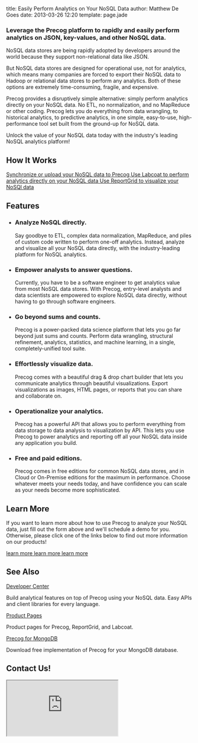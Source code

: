 title: Easily Perform Analytics on Your NoSQL Data
author: Matthew De Goes
date: 2013-03-26 12:20
template: page.jade

<div class="two-columns">
    <h3>Leverage the Precog platform to rapidly and easily perform analytics on JSON, key-values, and other NoSQL data.</h3>
    <p>NoSQL data stores are being rapidly adopted by developers around the world because they support non-relational data like JSON.</p>
    <p>But NoSQL data stores are designed for operational use, not for analytics, which means many companies are forced to export their NoSQL data to Hadoop or relational data stores to perform any analytics. Both of these options are extremely time-consuming, fragile, and expensive.</p>
    <p>Precog provides a disruptively simple alternative: simply perform analytics directly on your NoSQL data. No ETL, no normalization, and no MapReduce or other coding. Precog lets you do everything from data wrangling, to historical analytics, to predictive analytics, in one simple, easy-to-use, high-performance tool set built from the ground-up for NoSQL data.</p>
    <p>Unlock the value of your NoSQL data today with the industry's leading NoSQL analytics platform!</p>
    <h2>How It Works</h2>
    <div id="interactive-diagram-nsql">
        <a href="#" class="tooltip">
            <span>Synchronize or upload your NoSQL data to Precog</span>
        </a>
        <a href="#" class="tooltip">
            <span>Use Labcoat to perform analytics directly on your NoSQL data</span>
        </a>
        <a href="#" class="tooltip">
            <span>Use ReportGrid to visualize your NoSQl data</span>
        </a>
    </div>
    <h2>Features</h2>
    <ul class="two-column-list">
        <li>
            <h3>Analyze NoSQL directly.</h3>
            <p>Say goodbye to ETL, complex data normalization, MapReduce, and piles of custom code written to perform one-off analytics. Instead, analyze and visualize all your NoSQL data directly, with the industry-leading platform for NoSQL analytics.</p>
        </li>
        <li>
            <h3>Empower analysts to answer questions.</h3>
            <p>Currently, you have to be a software engineer to get analytics value from most NoSQL data stores. With Precog, entry-level analysts and data scientists are empowered to explore NoSQL data directly, without having to go through software engineers.</p>
        </li>
        <li>
            <h3>Go beyond sums and counts.</h3>
            <p>Precog is a power-packed data science platform that lets you go far beyond just sums and counts. Perform data wrangling, structural refinement, analytics, statistics, and machine learning, in a single, completely-unified tool suite.</p>
        </li>
        <li>
            <h3>Effortlessly visualize data.</h3>
            <p>Precog comes with a beautiful drag &amp; drop chart builder that lets you communicate analytics through beautiful visualizations. Export visualizations as images, HTML pages, or reports that you can share and collaborate on.</p>
        </li>
        <li>
            <h3>Operationalize your analytics.</h3>
            <p>Precog has a powerful API that allows you to perform everything from data storage to data analysis to visualization by API. This lets you use Precog to power analytics and reporting off all your NoSQL data inside any application you build.</p>
        </li>
        <li>
            <h3>Free and paid editions.</h3>
            <p>Precog comes in free editions for common NoSQL data stores, and in Cloud or On-Premise editions for the maximum in performance. Choose whatever meets your needs today, and have confidence you can scale as your needs become more sophisticated.</p>
        </li>
    </ul>
    <div class="clear-left">
    </div>
    <h2>Learn More</h2>
    <p>If you want to learn more about how to use Precog to analyze your NoSQL data, just fill out the form above and we'll schedule a demo for you. Otherwise, please click one of the links below to find out more information on our products!</p>
    <div id="products-links">
        <a class="product-link-precog" href="/products/precog/" target="_blank">
            <span>learn more</span>
        </a>
        <a class="product-link-labcoat" href="/products/labcoat/" target="_blank">
            <span>learn more</span>
        </a>
        <a class="product-link-reportgrid" href="/products/reportgrid/" target="_blank">
            <span>learn more</span>
        </a>
    </div>
</div>
<div class="two-columns-end">
    <div class="dark-background">
        <h2>See Also</h2>
        <a href="/developers/">Developer Center</a>
        <p>Build analytical features on top of Precog using your NoSQL data. Easy APIs and client libraries for every language.</p>
        <a href="/products/">Product Pages</a>
        <p>Product pages for Precog, ReportGrid, and Labcoat.</p>
        <a href="/editions/precog-for-mongodb/">Precog for MongoDB</a>
        <p>Download free implementation of Precog for your MongoDB database.</p>
        <h2>Contact Us!</h2>
        <div class="form-iframe">
            <iframe src="http://www2.precog.com/l/17892/2013-02-15/6y6pd"></iframe>
        </div>
    </div>
</div>
<div class="clear-left">
</div>
